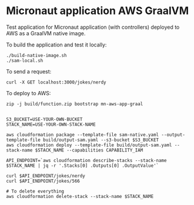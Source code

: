 # Micronaut application AWS GraalVM

Test application for Micronaut application (with controllers) deployed to AWS as a GraalVM native image.

To build the application and test it locally:

```
./build-native-image.sh
./sam-local.sh
```

To send a request:

```
curl -X GET localhost:3000/jokes/nerdy
```

To deploy to AWS:

```
zip -j build/function.zip bootstrap mn-aws-app-graal


S3_BUCKET=USE-YOUR-OWN-BUCKET
STACK_NAME=USE-YOUR-OWN-STACK-NAME

aws cloudformation package --template-file sam-native.yaml --output-template-file build/output-sam.yaml --s3-bucket $S3_BUCKET
aws cloudformation deploy --template-file build/output-sam.yaml --stack-name $STACK_NAME --capabilities CAPABILITY_IAM

API_ENDPOINT=`aws cloudformation describe-stacks --stack-name $STACK_NAME | jq -r '.Stacks[0] .Outputs[0] .OutputValue'`

curl $API_ENDPOINT/jokes/nerdy
curl $API_ENDPOINT/jokes/566

# To delete everything
aws cloudformation delete-stack --stack-name $STACK_NAME
```

